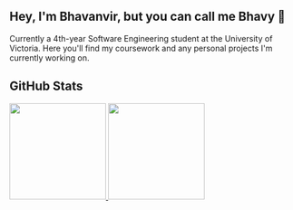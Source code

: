 ## Hey, I'm Bhavanvir, but you can call me Bhavy 👋
Currently a 4th-year Software Engineering student at the University of Victoria. Here you'll find my coursework and any personal projects I'm currently working on. 

## GitHub Stats
<p>
  <a href="https://github.com/bhavanvir">
    <img height=170em src="https://github-readme-stats.vercel.app/api?username=bhavanvir&show_icons=true&theme=dracula" />
    <img height=170em src="https://github-readme-streak-stats.herokuapp.com/?user=bhavanvir&theme=dracula&" />
  </a>
</p>
